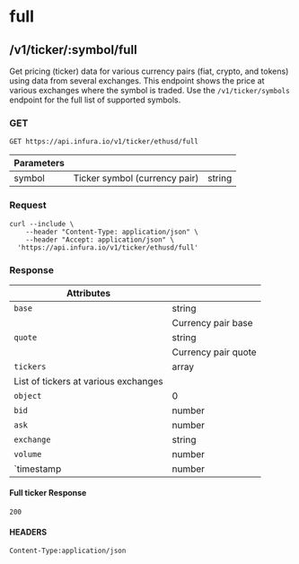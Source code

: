 # full

## /v1/ticker/:symbol/full

Get pricing (ticker) data for various currency pairs (fiat, crypto, and tokens) using data from several exchanges. This endpoint shows the price at various exchanges where the symbol is traded. Use the `/v1/ticker/symbols` endpoint for the full list of supported symbols.

### GET

`GET https://api.infura.io/v1/ticker/ethusd/full`

| Parameters |                               |        |
|------------|-------------------------------|--------|
| symbol     | Ticker symbol (currency pair) | string |

### Request
```
curl --include \
    --header "Content-Type: application/json" \
    --header "Accept: application/json" \
  'https://api.infura.io/v1/ticker/ethusd/full'
```

### Response

| Attributes                           |                     |
|--------------------------------------|---------------------|
| `base`                               | string              |
|                                      | Currency pair base  |
| `quote`                              | string              |
|                                      | Currency pair quote |
| `tickers`                            | array               |
| List of tickers at various exchanges |                     |
| `object`                             | 0                   |
| `bid`                                | number              |
| `ask`                                | number              |
| `exchange`                           | string              |
| `volume`                             | number              |
| `timestamp                           | number              |

#### Full ticker Response

`200`

#### HEADERS

`Content-Type:application/json`
